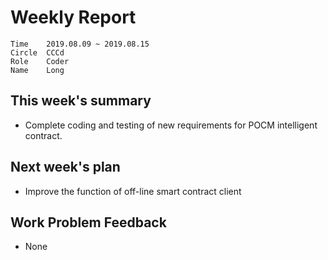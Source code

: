 # Weekly Report 
```
Time	2019.08.09 ~ 2019.08.15
Circle	CCCd
Role	Coder
Name	Long
```
## This week's summary
- Complete coding and testing of new requirements for POCM intelligent contract.

## Next week's plan

- Improve the function of off-line smart contract client

## Work Problem Feedback
- None


